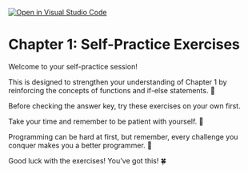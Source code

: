 [![Open in Visual Studio Code](https://classroom.github.com/assets/open-in-vscode-718a45dd9cf7e7f842a935f5ebbe5719a5e09af4491e668f4dbf3b35d5cca122.svg)](https://classroom.github.com/online_ide?assignment_repo_id=13653478&assignment_repo_type=AssignmentRepo)
# Chapter 1: Self-Practice Exercises

Welcome to your self-practice session! 

This is designed to strengthen your understanding of Chapter 1 by reinforcing the concepts of functions and if-else statements. 🎉

Before checking the answer key, try these exercises on your own first. 

Take your time and remember to be patient with yourself. 🌟

Programming can be hard at first, but remember, every challenge you conquer makes you a better programmer. 🚀

Good luck with the exercises! You've got this! 🍀
